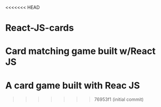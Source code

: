 <<<<<<< HEAD
# React-JS-cards
Card matching game built w/React JS
=======
# A card game built with Reac JS
>>>>>>> 76953f1 (initial commit)
